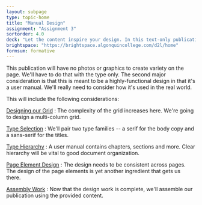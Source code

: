 ```yaml
---
layout: subpage
type: topic-home
title: "Manual Design"
assignment: "Assignment 3"
sortorder: 4.0
deck: "Let the content inspire your design. In this text-only publication, we'll pay special attention to creating an engaging long document with text only."
brightspace: "https://brightspace.algonquincollege.com/d2l/home"
formsum: formative
---
```

This publication will have no photos or graphics to create variety on the page. We'll have to do that with the type only. The second major consideration is that this is meant to be a highly-functional design in that it's a user manual. We'll really need to consider how it's used in the real world.

This will include the following considerations:

[Designing our Grid](subpage1.html)
: The complexity of the grid increases here. We're going to design a multi-column grid.

[Type Selection](subpage2.html)
: We'll pair two type families -- a serif for the body copy and a sans-serif for the titles.

[Type Hierarchy](subpage3.html)
: A user manual contains chapters, sections and more. Clear hierarchy will be vital to good document organization.

[Page Element Design](subpage4.html)
: The design needs to be consistent across pages. The design of the page elements is yet another ingredient that gets us there.

[Assembly Work](subpage5.html)
: Now that the design work is complete, we'll assemble our publication using the provided content.